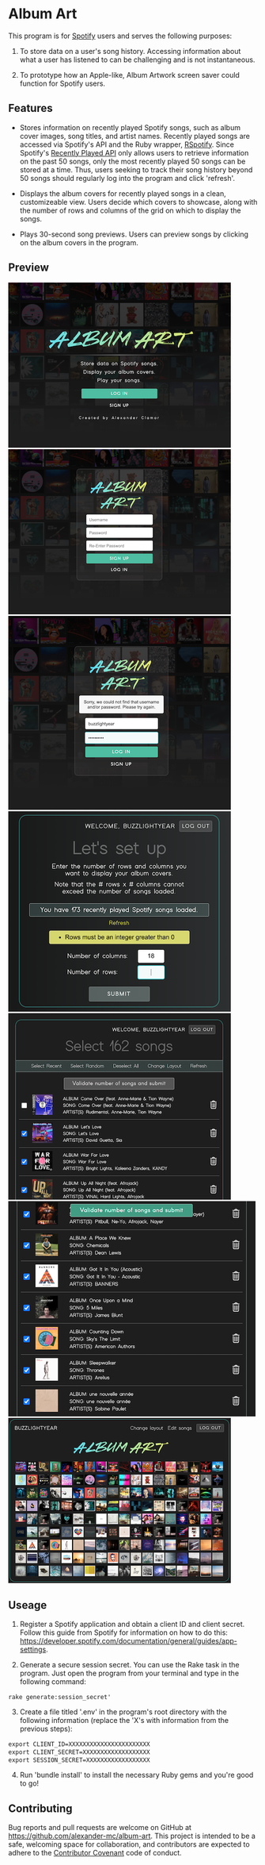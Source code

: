 # Album Art

This program is for [Spotify](www.spotify.com) users and serves the following purposes:

1. To store data on a user's song history. Accessing information about what a user has listened to can be challenging and is not instantaneous.

2. To prototype how an Apple-like, Album Artwork screen saver could function for Spotify users.

## Features

* Stores information on recently played Spotify songs, such as album cover images, song titles, and artist names. Recently played songs are accessed via Spotify's API and the Ruby wrapper, [RSpotify](https://github.com/guilhermesad/rspotify). Since Spotify's [Recently Played API](https://developer.spotify.com/documentation/web-api/reference-beta/) only allows users to retrieve information on the past 50 songs, only the most recently played 50 songs can be stored at a time. Thus, users seeking to track their song history beyond 50 songs should regularly log into the program and click 'refresh'.

* Displays the album covers for recently played songs in a clean, customizeable view. Users decide which covers to showcase, along with the number of rows and columns of the grid on which to display the songs.

* Plays 30-second song previews. Users can preview songs by clicking on the album covers in the program.

## Preview

![Welcome Screen](/public/screenshots/01_Welcome.png)  
![Sign Up Screen](/public/screenshots/02_Sign_Up.png)  
![Log In Screen](/public/screenshots/03_Log_In.png)  
![Set Up Screen](/public/screenshots/04_Set_Up.png)  
![Select Songs Screen 1](/public/screenshots/05_Edit_1.png)  
![Select Songs Screen 2](/public/screenshots/06_Edit_2.png)  
![Display Album Covers Screen](/public/screenshots/07_Display.png)  

## Useage

1. Register a Spotify application and obtain a client ID and client secret. Follow this guide from Spotify for information on how to do this: https://developer.spotify.com/documentation/general/guides/app-settings.

2. Generate a secure session secret. You can use the Rake task in the program. Just open the program from your terminal and type in the following command: 

```
rake generate:session_secret'
```

3. Create a file titled '.env' in the program's root directory with the following information (replace the 'X's with information from the previous steps):

```
export CLIENT_ID=XXXXXXXXXXXXXXXXXXXXXXX
export CLIENT_SECRET=XXXXXXXXXXXXXXXXXXX
export SESSION_SECRET=XXXXXXXXXXXXXXXXXX
```

4. Run 'bundle install' to install the necessary Ruby gems and you're good to go!

## Contributing

Bug reports and pull requests are welcome on GitHub at https://github.com/alexander-mc/album-art. This project is intended to be a safe, welcoming space for collaboration, and contributors are expected to adhere to the [Contributor Covenant](contributor-covenant.org) code of conduct.
